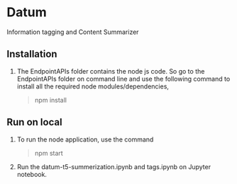 # Datum
Information tagging and Content Summarizer

## Installation
1. The EndpointAPIs folder contains the node js code. So go to the EndpointAPIs folder on command line and use the following command to install all the required node modules/dependencies,
   > npm install
   
## Run on local
1. To run the node application, use the command
   > npm start
2. Run the datum-t5-summerization.ipynb and tags.ipynb on Jupyter notebook.
